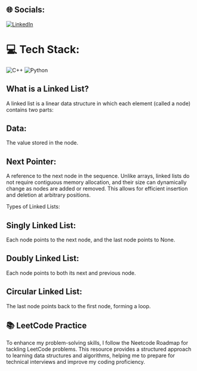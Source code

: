 ## 🌐 Socials:
[![LinkedIn](https://img.shields.io/badge/LinkedIn-%230077B5.svg?logo=linkedin&logoColor=white)](https://www.linkedin.com/in/atiladeoke/)

# 💻 Tech Stack:
![C++](https://img.shields.io/badge/c++-%2300599C.svg?style=for-the-badge&logo=c%2B%2B&logoColor=white)
![Python](https://img.shields.io/badge/python-3670A0?style=for-the-badge&logo=python&logoColor=ffdd54)

## What is a Linked List?
A linked list is a linear data structure in which each element (called a node) contains two parts:

## Data: 
The value stored in the node.
## Next Pointer: 
A reference to the next node in the sequence. Unlike arrays, linked lists do not require contiguous memory allocation, and their size can dynamically change as nodes are added or removed. This allows for efficient insertion and deletion at arbitrary positions.

Types of Linked Lists:
## Singly Linked List:
Each node points to the next node, and the last node points to None.
## Doubly Linked List:
Each node points to both its next and previous node.
## Circular Linked List:
The last node points back to the first node, forming a loop.
## 📚 LeetCode Practice
To enhance my problem-solving skills, I follow the Neetcode Roadmap for tackling LeetCode problems. This resource provides a structured approach to learning data structures and algorithms, helping me to prepare for technical interviews and improve my coding proficiency.
